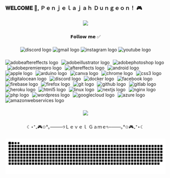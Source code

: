 <h3 align="left">𝐖𝐄𝐋𝐂𝐎𝐌𝐄 👋, Ｐｅｎｊｅｌａｊａｈ Ｄｕｎｇｅｏｎ！ 🎮</h3>

###

<div align="center">
  <img height="400" src="https://media.giphy.com/media/25Itcrcuwkyq3ohubJ/giphy.gif?cid=790b7611cp4k0g6ecjbvfbkaukm5l6pu1wsjvx2mg8j9qgva&ep=v1_gifs_search&rid=giphy.gif&ct=g"  />
</div>

###

<p align="center">𝗙𝗼𝗹𝗹𝗼𝘄 𝗺𝗲 ✅</p>

###

<div align="center">
  <img src="https://img.shields.io/static/v1?message=Discord&logo=discord&label=&color=7289DA&logoColor=white&labelColor=&style=for-the-badge" height="20" alt="discord logo"  />
  <img src="https://img.shields.io/static/v1?message=Gmail&logo=gmail&label=&color=D14836&logoColor=white&labelColor=&style=for-the-badge" height="20" alt="gmail logo"  />
  <img src="https://img.shields.io/static/v1?message=Instagram&logo=instagram&label=&color=E4405F&logoColor=white&labelColor=&style=for-the-badge" height="20" alt="instagram logo"  />
  <img src="https://img.shields.io/static/v1?message=Youtube&logo=youtube&label=&color=FF0000&logoColor=white&labelColor=&style=for-the-badge" height="20" alt="youtube logo"  />
</div>

###

<div align="left">
  <img src="https://img.shields.io/badge/Adobe After Effects-9999FF?logo=adobeaftereffects&logoColor=black&style=for-the-badge" height="20" alt="adobeaftereffects logo"  />
  <img width="2" />
  <img src="https://img.shields.io/badge/Adobe Illustrator-FF9A00?logo=adobeillustrator&logoColor=black&style=for-the-badge" height="20" alt="adobeillustrator logo"  />
  <img width="2" />
  <img src="https://img.shields.io/badge/Adobe Photoshop-31A8FF?logo=adobephotoshop&logoColor=black&style=for-the-badge" height="20" alt="adobephotoshop logo"  />
  <img width="2" />
  <img src="https://img.shields.io/badge/Adobe Premiere Pro-9999FF?logo=adobepremierepro&logoColor=black&style=for-the-badge" height="20" alt="adobepremierepro logo"  />
  <img width="2" />
  <img src="https://img.shields.io/badge/Adobe After Effects-9999FF?logo=adobeaftereffects&logoColor=black&style=for-the-badge" height="20" alt="aftereffects logo"  />
  <img width="2" />
  <img src="https://img.shields.io/badge/Android-3DDC84?logo=android&logoColor=black&style=for-the-badge" height="20" alt="android logo"  />
  <img width="2" />
  <img src="https://img.shields.io/badge/Apple-000000?logo=apple&logoColor=white&style=for-the-badge" height="20" alt="apple logo"  />
  <img width="2" />
  <img src="https://img.shields.io/badge/Arduino-00979D?logo=arduino&logoColor=white&style=for-the-badge" height="20" alt="arduino logo"  />
  <img width="2" />
  <img src="https://img.shields.io/badge/Canva-00C4CC?logo=canva&logoColor=black&style=for-the-badge" height="20" alt="canva logo"  />
  <img width="2" />
  <img src="https://img.shields.io/badge/Google Chrome-4285F4?logo=googlechrome&logoColor=white&style=for-the-badge" height="20" alt="chrome logo"  />
  <img width="2" />
  <img src="https://img.shields.io/badge/CSS3-1572B6?logo=css3&logoColor=white&style=for-the-badge" height="20" alt="css3 logo"  />
  <img width="2" />
  <img src="https://img.shields.io/badge/DigitalOcean-0080FF?logo=digitalocean&logoColor=white&style=for-the-badge" height="20" alt="digitalocean logo"  />
  <img width="2" />
  <img src="https://img.shields.io/badge/Discord-5865F2?logo=discord&logoColor=white&style=for-the-badge" height="20" alt="discord logo"  />
  <img width="2" />
  <img src="https://img.shields.io/badge/Docker-2496ED?logo=docker&logoColor=white&style=for-the-badge" height="20" alt="docker logo"  />
  <img width="2" />
  <img src="https://img.shields.io/badge/Facebook-1877F2?logo=facebook&logoColor=white&style=for-the-badge" height="20" alt="facebook logo"  />
  <img width="2" />
  <img src="https://img.shields.io/badge/Firebase-FFCA28?logo=firebase&logoColor=black&style=for-the-badge" height="20" alt="firebase logo"  />
  <img width="2" />
  <img src="https://img.shields.io/badge/Firefox-FF7139?logo=firefox&logoColor=black&style=for-the-badge" height="20" alt="firefox logo"  />
  <img width="2" />
  <img src="https://img.shields.io/badge/Git-F05032?logo=git&logoColor=white&style=for-the-badge" height="20" alt="git logo"  />
  <img width="2" />
  <img src="https://img.shields.io/badge/GitHub-181717?logo=github&logoColor=white&style=for-the-badge" height="20" alt="github logo"  />
  <img width="2" />
  <img src="https://img.shields.io/badge/GitLab-FC6D26?logo=gitlab&logoColor=black&style=for-the-badge" height="20" alt="gitlab logo"  />
  <img width="2" />
  <img src="https://img.shields.io/badge/Heroku-430098?logo=heroku&logoColor=white&style=for-the-badge" height="20" alt="heroku logo"  />
  <img width="2" />
  <img src="https://img.shields.io/badge/HTML5-E34F26?logo=html5&logoColor=white&style=for-the-badge" height="20" alt="html5 logo"  />
  <img width="2" />
  <img src="https://img.shields.io/badge/Linux-FCC624?logo=linux&logoColor=black&style=for-the-badge" height="20" alt="linux logo"  />
  <img width="2" />
  <img src="https://img.shields.io/badge/Next.js-000000?logo=nextdotjs&logoColor=white&style=for-the-badge" height="20" alt="nextjs logo"  />
  <img width="2" />
  <img src="https://img.shields.io/badge/NGINX-009639?logo=nginx&logoColor=white&style=for-the-badge" height="20" alt="nginx logo"  />
  <img width="2" />
  <img src="https://img.shields.io/badge/PHP-777BB4?logo=php&logoColor=black&style=for-the-badge" height="20" alt="php logo"  />
  <img width="2" />
  <img src="https://img.shields.io/badge/WordPress-21759B?logo=wordpress&logoColor=white&style=for-the-badge" height="20" alt="wordpress logo"  />
  <img width="2" />
  <img src="https://img.shields.io/badge/Google Cloud-4285F4?logo=googlecloud&logoColor=white&style=for-the-badge" height="20" alt="googlecloud logo"  />
  <img width="2" />
  <img src="https://img.shields.io/badge/Microsoft Azure-0078D4?logo=microsoftazure&logoColor=white&style=for-the-badge" height="20" alt="azure logo"  />
  <img width="2" />
  <img src="https://img.shields.io/badge/Amazon AWS-232F3E?logo=amazonaws&logoColor=white&style=for-the-badge" height="20" alt="amazonwebservices logo"  />
</div>

###

<div align="center">
  <img height="30" src="https://media0.giphy.com/media/v1.Y2lkPTc5MGI3NjExMXFlcGwycHl1a2FpZHBnMDlvdXE5cXAybGNtdjVnMWY5dHBkYm1zdiZlcD12MV9pbnRlcm5hbF9naWZfYnlfaWQmY3Q9Zw/YRPX1liFs5wQ7WYd4z/giphy.gif"  />
</div>

###

<p align="center">☾⋆⁺₊🎮✩°｡────୨Ｌｅｖｅｌ Ｇａｍｅৎ────｡°✩🎮₊⁺⋆☾</p>

###

<img src="https://raw.githubusercontent.com/0x11Nyenyee/0x11Nyenyee/output/snake.svg" alt="Snake animation" />

###
